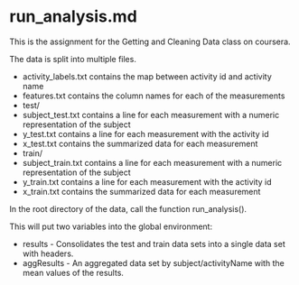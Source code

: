 # run_analysis.md

This is the assignment for the Getting and Cleaning Data class on coursera.

The data is split into multiple files.

* activity_labels.txt contains the map between activity id and activity name
* features.txt contains the column names for each of the measurements
* test/
 * subject_test.txt contains a line for each measurement with a numeric representation of the subject
 * y_test.txt contains a line for each measurement with the activity id
 * x_test.txt contains the summarized data for each measurement
* train/
 * subject_train.txt contains a line for each measurement with a numeric representation of the subject
 * y_train.txt contains a line for each measurement with the activity id
 * x_train.txt contains the summarized data for each measurement


In the root directory of the data, call the function run_analysis().

This will put two variables into the global environment:

* results - Consolidates the test and train data sets into a single data set with headers.
* aggResults - An aggregated data set by subject/activityName with the mean values of the results.
